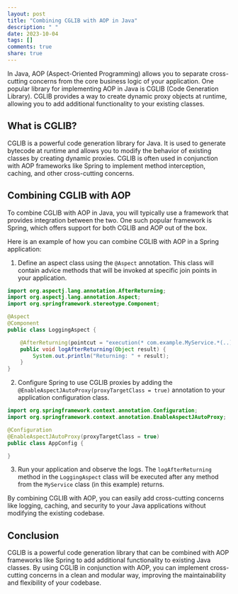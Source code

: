 ```yaml
---
layout: post
title: "Combining CGLIB with AOP in Java"
description: " "
date: 2023-10-04
tags: []
comments: true
share: true
---
```


In Java, AOP (Aspect-Oriented Programming) allows you to separate cross-cutting concerns from the core business logic of your application. One popular library for implementing AOP in Java is CGLIB (Code Generation Library). CGLIB provides a way to create dynamic proxy objects at runtime, allowing you to add additional functionality to your existing classes.

## What is CGLIB?

CGLIB is a powerful code generation library for Java. It is used to generate bytecode at runtime and allows you to modify the behavior of existing classes by creating dynamic proxies. CGLIB is often used in conjunction with AOP frameworks like Spring to implement method interception, caching, and other cross-cutting concerns.

## Combining CGLIB with AOP

To combine CGLIB with AOP in Java, you will typically use a framework that provides integration between the two. One such popular framework is Spring, which offers support for both CGLIB and AOP out of the box.

Here is an example of how you can combine CGLIB with AOP in a Spring application:

1. Define an aspect class using the `@Aspect` annotation. This class will contain advice methods that will be invoked at specific join points in your application.
```java
import org.aspectj.lang.annotation.AfterReturning;
import org.aspectj.lang.annotation.Aspect;
import org.springframework.stereotype.Component;

@Aspect
@Component
public class LoggingAspect {

    @AfterReturning(pointcut = "execution(* com.example.MyService.*(..))", returning = "result")
    public void logAfterReturning(Object result) {
        System.out.println("Returning: " + result);
    }
}
```
2. Configure Spring to use CGLIB proxies by adding the `@EnableAspectJAutoProxy(proxyTargetClass = true)` annotation to your application configuration class.
```java
import org.springframework.context.annotation.Configuration;
import org.springframework.context.annotation.EnableAspectJAutoProxy;

@Configuration
@EnableAspectJAutoProxy(proxyTargetClass = true)
public class AppConfig {

}
```
3. Run your application and observe the logs. The `logAfterReturning` method in the `LoggingAspect` class will be executed after any method from the `MyService` class (in this example) returns.

By combining CGLIB with AOP, you can easily add cross-cutting concerns like logging, caching, and security to your Java applications without modifying the existing codebase.

## Conclusion

CGLIB is a powerful code generation library that can be combined with AOP frameworks like Spring to add additional functionality to existing Java classes. By using CGLIB in conjunction with AOP, you can implement cross-cutting concerns in a clean and modular way, improving the maintainability and flexibility of your codebase.